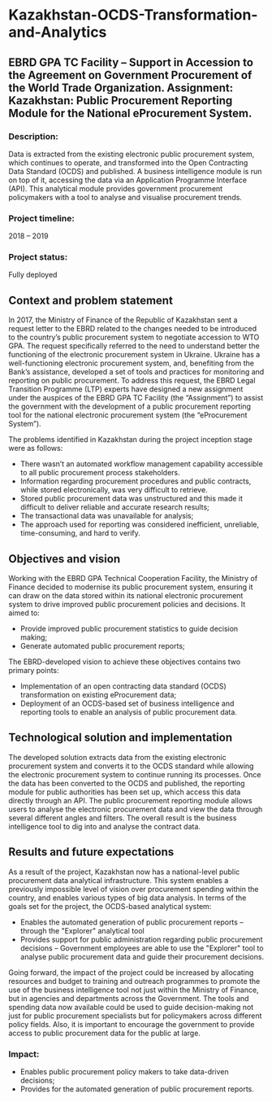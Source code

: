 # Kazakhstan-OCDS-Transformation-and-Analytics

## EBRD GPA TC Facility – Support in Accession to the Agreement on Government Procurement of the World Trade Organization. Assignment: Kazakhstan: Public Procurement Reporting Module for the National eProcurement System.
<p>

### Description: 
Data is extracted from the existing electronic public procurement system, which continues to operate, and transformed into the Open Contracting Data Standard (OCDS) and published. A business intelligence module is run on top of it, accessing the data via an Application Programme Interface (API). This analytical module provides government procurement policymakers with a tool to analyse and visualise procurement trends. 

### Project timeline:
2018 – 2019	
### Project status: 
Fully deployed

## Context and problem statement
<p>
In 2017, the Ministry of Finance of the Republic of Kazakhstan sent a request letter to the EBRD related to the changes needed to be introduced to the country’s public procurement system to negotiate accession to WTO GPA. The request specifically referred to the need to understand better the functioning of the electronic procurement system in Ukraine. Ukraine has a well-functioning electronic procurement system, and, benefiting from the Bank’s assistance, developed a set of tools and practices for monitoring and reporting on public procurement.
To address this request, the EBRD Legal Transition Programme (LTP) experts have designed a new assignment under the auspices of the EBRD GPA TC Facility (the “Assignment”) to assist the government with the development of a public procurement reporting tool for the national electronic procurement system (the “eProcurement System”). 
<p>
  The problems identified in Kazakhstan during the project inception stage were as follows:
  
* There wasn’t an automated workflow management capability accessible to all public procurement process stakeholders. 
*	Information regarding procurement procedures and public contracts, while stored electronically, was very difficult to retrieve. 
*	Stored public procurement data was unstructured and this made it difficult to deliver reliable and accurate research results;
*	The transactional data was unavailable for analysis;  
*	The approach used for reporting was considered inefficient, unreliable, time-consuming, and hard to verify. 

## Objectives and vision
Working with the EBRD GPA Technical Cooperation Facility, the Ministry of Finance decided to modernise its public procurement system, ensuring it can draw on the data stored within its national electronic procurement system to drive improved public procurement policies and decisions. It aimed to: 

*	Provide improved public procurement statistics to guide decision making;
*	Generate automated public procurement reports;

The EBRD-developed vision to achieve these objectives contains two primary points:

*	Implementation of an open contracting data standard (OCDS) transformation on existing eProcurement data;
*	Deployment of an OCDS-based set of business intelligence and reporting tools to enable an analysis of public procurement data.

## Technological solution and implementation

The developed solution extracts data from the existing electronic procurement system and converts it to the OCDS standard while allowing the electronic procurement system to continue running its processes. Once the data has been converted to the OCDS and published, the reporting module for public authorities has been set up, which access this data directly through an API. The public procurement reporting module allows users to analyse the electronic procurement data and view the data through several different angles and filters. The overall result is the business intelligence tool to dig into and analyse the contract data.

## Results and future expectations

As a result of the project, Kazakhstan now has a national-level public procurement data analytical infrastructure. This system enables a previously impossible level of vision over procurement spending within the country, and enables various types of big data analysis.
In terms of the goals set for the project, the OCDS-based analytical system:

*	Enables the automated generation of public procurement reports – through the "Explorer" analytical tool 
*	Provides support for public administration regarding public procurement decisions – Government employees are able to use the "Explorer" tool to analyse public procurement data and guide their procurement decisions. 

Going forward, the impact of the project could be increased by allocating resources and budget to training and outreach programmes to promote the use of the business intelligence tool not just within the Ministry of Finance, but in agencies and departments across the Government. The tools and spending data now available could be used to guide decision-making not just for public procurement specialists but for policymakers across different policy fields. Also, it is important to encourage the government to provide access to public procurement data for the public at large.

### Impact: 

* Enables public procurement policy makers to take data-driven decisions; 
* Provides for the automated generation of public procurement reports.



